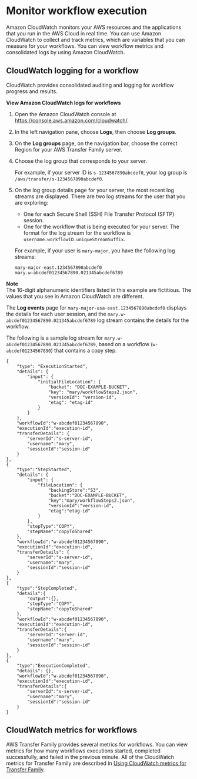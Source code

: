 # Monitor workflow execution<a name="cloudwatch-workflow"></a>

Amazon CloudWatch monitors your AWS resources and the applications that you run in the AWS Cloud in real time\. You can use Amazon CloudWatch to collect and track metrics, which are variables that you can measure for your workflows\. You can view workflow metrics and consolidated logs by using Amazon CloudWatch\.

## CloudWatch logging for a workflow<a name="cloudwatch-workflow-logs"></a>

CloudWatch provides consolidated auditing and logging for workflow progress and results\.

**View Amazon CloudWatch logs for workflows**

1. Open the Amazon CloudWatch console at [https://console\.aws\.amazon\.com/cloudwatch/](https://console.aws.amazon.com/cloudwatch/)\.

1. In the left navigation pane, choose **Logs**, then choose **Log groups**\.

1. On the **Log groups** page, on the navigation bar, choose the correct Region for your AWS Transfer Family server\.

1. Choose the log group that corresponds to your server\.

   For example, if your server ID is `s-1234567890abcdef0`, your log group is `/aws/transfer/s-1234567890abcdef0`\.

1. On the log group details page for your server, the most recent log streams are displayed\. There are two log streams for the user that you are exploring: 
   + One for each Secure Shell \(SSH\) File Transfer Protocol \(SFTP\) session\.
   + One for the workflow that is being executed for your server\. The format for the log stream for the workflow is `username.workflowID.uniqueStreamSuffix`\.

   For example, if your user is `mary-major`, you have the following log streams:

   ```
   mary-major-east.1234567890abcdef0
   mary.w-abcdef01234567890.021345abcdef6789
   ```
**Note**  
 The 16\-digit alphanumeric identifiers listed in this example are fictitious\. The values that you see in Amazon CloudWatch are different\. 

The **Log events** page for `mary-major-usa-east.1234567890abcdef0` displays the details for each user session, and the `mary.w-abcdef01234567890.021345abcdef6789` log stream contains the details for the workflow\. 

 The following is a sample log stream for `mary.w-abcdef01234567890.021345abcdef6789`, based on a workflow \(`w-abcdef01234567890`\) that contains a copy step\. 

```
{
    "type": "ExecutionStarted",
    "details": {
        "input": {
            "initialFileLocation": {
                "bucket": "DOC-EXAMPLE-BUCKET",
                "key": "mary/workflowSteps2.json",
                "versionId": "version-id",
                "etag": "etag-id"
            }
        }
    },
    "workflowId":"w-abcdef01234567890",
    "executionId":"execution-id",
    "transferDetails": {
        "serverId":"s-server-id",
        "username":"mary",
        "sessionId":"session-id"
    }
},
{
    "type":"StepStarted",
    "details": {
        "input": {
            "fileLocation": {
                "backingStore":"S3",
                "bucket":"DOC-EXAMPLE-BUCKET",
                "key":"mary/workflowSteps2.json",
                "versionId":"version-id",
                "etag":"etag-id"
            }
        },
        "stepType":"COPY",
        "stepName":"copyToShared"
    },
    "workflowId":"w-abcdef01234567890",
    "executionId":"execution-id",
    "transferDetails": {
        "serverId":"s-server-id",
        "username":"mary",
        "sessionId":"session-id"
    }
},
{
    "type":"StepCompleted",
    "details":{
        "output":{},
        "stepType":"COPY",
        "stepName":"copyToShared"
    },
    "workflowId":"w-abcdef01234567890",
    "executionId":"execution-id",
    "transferDetails":{
        "serverId":"server-id",
        "username":"mary",
        "sessionId":"session-id"
    }
},
{
    "type":"ExecutionCompleted",
    "details": {},
    "workflowId":"w-abcdef01234567890",
    "executionId":"execution-id",
    "transferDetails":{
        "serverId":"s-server-id",
        "username":"mary",
        "sessionId":"session-id"
    }
}
```

## CloudWatch metrics for workflows<a name="cloudwatch-workflows-metrics"></a>

AWS Transfer Family provides several metrics for workflows\. You can view metrics for how many workflows executions started, completed successfully, and failed in the previous minute\. All of the CloudWatch metrics for Transfer Family are described in [Using CloudWatch metrics for Transfer Family](monitoring.md#metrics)\.